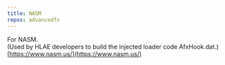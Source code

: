```yaml
---
title: NASM
repos: advancedfx
---
```

For NASM.  
(Used by HLAE developers to build the injected loader code AfxHook.dat.)  
[https://www.nasm.us/](https://www.nasm.us/)